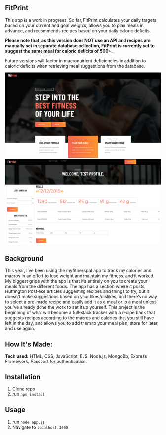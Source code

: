 ## FitPrint

This app is a work in progress.  So far, FitPrint calculates your daily targets based on your current and goal weights, allows you to plan meals in advance, and recommends recipes based on your daily caloric deficits.

**Please note that, as this version does NOT use an API and recipes are manually set in separate database collection, FitPrint is currently set to suggest the same meal for caloric deficits of 500+.**

Future versions will factor in macronutrient deficiencies in addition to caloric deficits when retrieving meal suggestions from the database.

![alt tag](https://github.com/anthonybetances/FitPrint2/blob/master/fitPrint.png)
![alt tag](https://github.com/anthonybetances/FitPrint2/blob/master/fitPrintDash.png)

## Background
This year, I’ve been using the myfitnesspal app to track my calories and macros in an effort to lose weight and maintain my fitness, and it worked.  My biggest gripe with the app is that it’s entirely on you to create your meals from the different foods.  The app has a section where it posts Huffington Post-like articles suggesting recipes and things to try, but it doesn’t make suggestions based on your likes/dislikes, and there’s no way to select a pre-made recipe and easily add it as a meal or to a meal unless you've already done the work to set it up yourself.  This project is the beginning of what will become a full-stack tracker with a recipe bank that suggests recipes according to the macros and calories that you still have left in the day, and allows you to add them to your meal plan, store for later, and use again.


## How It's Made:
**Tech used:** HTML, CSS, JavaScript, EJS, Node.js, MongoDb, Express Framework, Passport for authentication.

## Installation

1. Clone repo
2. run `npm install`

## Usage

1. run `node app.js`
2. Navigate to `localhost:3000`
